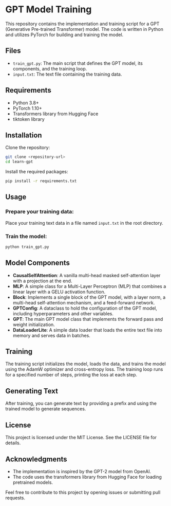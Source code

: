 # GPT Model Training

This repository contains the implementation and training script for a GPT (Generative Pre-trained Transformer) model. The code is written in Python and utilizes PyTorch for building and training the model.

## Files

- `train_gpt.py`: The main script that defines the GPT model, its components, and the training loop.
- `input.txt`: The text file containing the training data.

## Requirements

- Python 3.8+
- PyTorch 1.10+
- Transformers library from Hugging Face
- tiktoken library

## Installation

Clone the repository:
```sh
git clone <repository-url>
cd learn-gpt
```

Install the required packages:
```sh
pip install -r requirements.txt
```

## Usage

### Prepare your training data:
Place your training text data in a file named `input.txt` in the root directory.

### Train the model:
```sh
python train_gpt.py
```

## Model Components

- **CausalSelfAttention**: A vanilla multi-head masked self-attention layer with a projection at the end.
- **MLP**: A simple class for a Multi-Layer Perceptron (MLP) that combines a linear layer with a GELU activation function.
- **Block**: Implements a single block of the GPT model, with a layer norm, a multi-head self-attention mechanism, and a feed-forward network.
- **GPTConfig**: A dataclass to hold the configuration of the GPT model, including hyperparameters and other variables.
- **GPT**: The main GPT model class that implements the forward pass and weight initialization.
- **DataLoaderLite**: A simple data loader that loads the entire text file into memory and serves data in batches.

## Training

The training script initializes the model, loads the data, and trains the model using the AdamW optimizer and cross-entropy loss. The training loop runs for a specified number of steps, printing the loss at each step.

## Generating Text

After training, you can generate text by providing a prefix and using the trained model to generate sequences.

## License

This project is licensed under the MIT License. See the LICENSE file for details.

## Acknowledgments

- The implementation is inspired by the GPT-2 model from OpenAI.
- The code uses the transformers library from Hugging Face for loading pretrained models.

Feel free to contribute to this project by opening issues or submitting pull requests.